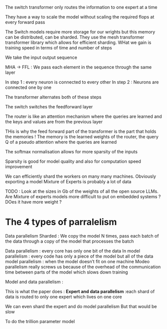 


The switch transformer only routes the information to one expert at a time


They have a way to scale the model without scaling the required flops at every forward pass

The Switch models require more storage for our wrights but this memory can be distributed, can be sharded. They use the mesh transformer transformer library which allows for efficient sharding. WHat we gain is training speed in terms of time and number of steps


We take the input output sequence 




MHA -> FFL : We pass each element in the sequence through the same layer

In step 1 : every neuron is connected to every other
In step 2 : Neurons are connected one by one 


The transformer alternates both of these steps

The switch switches the feedforward layer 

The router is like an attention mechanism where the queries are learned and the keys and values are from the previous layer

THis is why the feed forward part of the transformer is the part that holds the memories !
The memory is the learned weights of the router, the query Q of a pseudo attention where the queries are learned 

The softmax normalisation allows for more sparsity of the inputs

Sparsity is good for model quality and also for computation speed improvement 

We can efficiently shard the workers on many many machines. 
Obviously exporting a model Mixture of Experts is probably a lot of data



TODO : Look at the sizes in Gb of the weights of all the open source LLMs. 
Are Mixture of experts models more difficult to put on embedded systems ? DOes it have more weight ?


# The 4 types of parralelism

Data parallelism 
Sharded : We copy the model N times, pass each batch of the data through a copy of the model that processes the batch 


Data parallelism : every core has only one bit of the data
In model parallelism : every code has only a piece of the model but all of the data
model parallelism : when the model doesn’t fit on one machine
Modeo parallelism really screws us because of the overhead of the communication time between parts of the model which slows down training

Model and data parallelism : 

This is what the paper does :
**Expert and data parallelism** :each shard of data is routed to only one expert which lives on one core

We can even shard the expert and do model parallelism But that would be slow


To do the trillion parameter model


